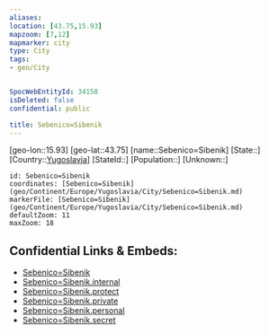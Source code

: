 ```yaml
---
aliases: 
location: [43.75,15.93]
mapzoom: [7,12] 
mapmarker: city 
type: City
tags:
- geo/City


SpocWebEntityId: 34158
isDeleted: false
confidential: public

title: Sebenico=Sibenik
---
```

[geo-lon::15.93]
[geo-lat::43.75]
[name::Sebenico=Sibenik]
[State::]
[Country::[Yugoslavia](geo/Continent/Europe/Yugoslavia.md)]
[StateId::]
[Population::]
[Unknown::]


```leaflet
id: Sebenico=Sibenik
coordinates: [Sebenico=Sibenik](geo/Continent/Europe/Yugoslavia/City/Sebenico=Sibenik.md)
markerFile: [Sebenico=Sibenik](geo/Continent/Europe/Yugoslavia/City/Sebenico=Sibenik.md)
defaultZoom: 11 
maxZoom: 18
```


## Confidential Links & Embeds: 
- [Sebenico=Sibenik](../../../../../../_public/geo/Continent/Europe/Yugoslavia/City/Sebenico=Sibenik.md) 
- [Sebenico=Sibenik.internal](../../../../../../_internal/geo/Continent/Europe/Yugoslavia/City/Sebenico=Sibenik.internal.md) 
- [Sebenico=Sibenik.protect](../../../../../../_protect/geo/Continent/Europe/Yugoslavia/City/Sebenico=Sibenik.protect.md) 
- [Sebenico=Sibenik.private](../../../../../../_private/geo/Continent/Europe/Yugoslavia/City/Sebenico=Sibenik.private.md) 
- [Sebenico=Sibenik.personal](../../../../../../_personal/geo/Continent/Europe/Yugoslavia/City/Sebenico=Sibenik.personal.md) 
- [Sebenico=Sibenik.secret](../../../../../../_secret/geo/Continent/Europe/Yugoslavia/City/Sebenico=Sibenik.secret.md) 
